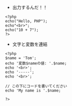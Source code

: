 - 出力するんだ！！
```
<?php
echo("Hello, PHP");
echo"<br>";
echo("10 + 7");
?>
```
- 文字と変数を連結
```
<?php
$name = 'Tom';
echo '変数$nameの値: '.$name;
echo '<br>';
echo '-----';
echo '<br>';

// この下にコードを書いてください
echo 'My name is '.$name;

?>
```
